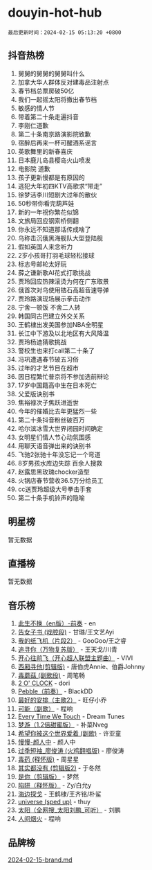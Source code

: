 # douyin-hot-hub

`最后更新时间：2024-02-15 05:13:20 +0800`

## 抖音热榜

1. 舅舅的舅舅的舅舅叫什么
1. 加拿大华人群体反对建毒品注射点
1. 春节档总票房破50亿
1. 我们一起摇太阳将撤出春节档
1. 敏感的情人节
1. 带着第二十条走遍抖音
1. 李刚仁道歉
1. 第二十条南京路演影院致歉
1. 宿醉后再来一杯可醒酒系谣言
1. 英歌舞里的新春喜庆
1. 日本鹿儿岛县樱岛火山喷发
1. 电影院 道歉
1. 孩子更新慢都是有原因的
1. 逃犯大年初四KTV高歌求“带走”
1. 徐梦洁李川短剧大过年的散伙
1. 50秒带你看完葫芦娃
1. 新的一年祝你繁花似锦
1. 文旅局回应钢索桥侧翻
1. 你永远不知道那话传成啥了
1. 乌称击沉俄黑海舰队大型登陆舰
1. 假如英国人来念听力
1. 2岁小孩哥打羽毛球轻松接球
1. 标志号邮轮太好玩
1. 薛之谦新歌AI花式打歌挑战
1. 贾玲回应热辣滚烫为何在广东取景
1. 俄首次对乌使用锆石高超音速导弹
1. 贾玲路演现场展示拳击动作
1. 宁舍一顿饭 不舍二人转
1. 韩国同古巴建立外交关系
1. 王鹤棣出发美国参加NBA全明星
1. 长江中下游及以北地区有大风降温
1. 贾玲杨迪猜歌挑战
1. 警校生也来打call第二十条了
1. 冯巩遭遇春节破五习俗
1. 过年的才艺节目在超市
1. 因日程繁忙普京将不参加选前辩论
1. 17岁中国籍高中生在日本死亡
1. 父爱版诀别书
1. 焦裕禄次子焦跃进逝世
1. 今年的催婚比去年更猛烈一些
1. 第二十条抖音粉丝破百万
1. 哈尔滨冰雪大世界闭园时间确定
1. 女明星们情人节心动氛围感
1. 用聊天语音弹出来的诀别书
1. 飞驰2张驰十年没忘记一个弯道
1. 8岁男孩水库边失踪 百余人搜救
1. 赵露思黑玫瑰chocker造型
1. 火锅店春节营收36.5万分给员工
1. cc送贾玲超级大号拳击手套
1. 第二十条手机铃声的隐喻

## 明星榜

暂无数据

## 直播榜

暂无数据

## 音乐榜

1. [此生不换（en版）-前奏](https://sf6-cdn-tos.douyinstatic.com/obj/tos-cn-ve-2774/oMDvUGwhKrKYDEqXiMYEwxZqBWIJFA92CiLAO) - en
1. [告女子书 (戏腔段)](https://sf5-hl-cdn-tos.douyinstatic.com/obj/tos-cn-ve-2774/osCCzFxWgstBDi92ZfBB4ht7gQENBmQMAl0eI6) - 甘璐/王文艺Ayi
1. [我的纸飞机（片段2）](https://sf5-hl-cdn-tos.douyinstatic.com/obj/tos-cn-ve-2774/oM2ZrKcg2CD5AeRB2gkeXOFB1IxAGJdZPazYHf) - GooGoo/王之睿
1. [追寻你（万物复苏版）](https://sf6-cdn-tos.douyinstatic.com/obj/tos-cn-ve-2774/oYeAZJsbjIDit9APmBg8u6uDUQnHmoCf3gbo74) - 王天戈/川青
1. [开心往前飞（开心超人联盟主题曲）](https://sf5-hl-cdn-tos.douyinstatic.com/obj/tos-cn-ve-2774/9d8fb7c82cf1421fb93a9fe925275e0a) - VIVI
1. [西厢寻他(剪辑版)](https://sf5-hl-cdn-tos.douyinstatic.com/obj/tos-cn-ve-2774/oUsAVfAQKlRNxEv5qxvIB8o5qmIWUcXbzJKJhw) - 唐伯虎Annie、伯爵Johnny
1. [毒蘑菇 (副歌段)](https://sf5-hl-cdn-tos.douyinstatic.com/obj/tos-cn-ve-2774/ocDEUsfdLjxnlFXtfogBCiQCEqYB7QZgZ8VViM) - 周笔畅
1. [2 O' CLOCK](https://sf5-hl-cdn-tos.douyinstatic.com/obj/tos-cn-ve-2774/oIUBICeqlYQHTigCBOnCMlwBZJkgiBjt1oDfbg) - dori
1. [Pebble（前奏）](https://sf5-hl-cdn-tos.douyinstatic.com/obj/tos-cn-ve-2774/5e6913036e674b34b92df6abd1361f00) - BlackDD
1. [最好的安排（主歌2）](https://sf6-cdn-tos.douyinstatic.com/obj/tos-cn-ve-2774/oMMZX1DuHpMwgoDztBmZswgQnbCeeANZxBHkFY) - 旺仔小乔
1. [可能（副歌）](https://sf6-cdn-tos.douyinstatic.com/obj/tos-cn-ve-2774/cde1731888894259b333569393c2fb51) - 程响
1. [Every Time We Touch](https://sf5-hl-cdn-tos.douyinstatic.com/obj/tos-cn-ve-2774/ogN6lUKQeBBfEVhIOMikG1CcJjugxk1tztZyhP) - Dream Tunes
1. [梦游（1.2倍甜蜜版）](https://sf3-cdn-tos.douyinstatic.com/obj/tos-cn-ve-2774/o4gyAUm8hwufoEABmwVIiQtHsFuGzAEEWtNMzo) - 补菜Nveg
1. [希望你被这个世界爱着 (副歌)](https://sf5-hl-cdn-tos.douyinstatic.com/obj/tos-cn-ve-2774/oUHCmWQfZlE3QQBKBeD8rCFLpJzPgCpImhsxMt) - 许亚童
1. [慢慢-颜人中](https://sf5-hl-cdn-tos.douyinstatic.com/obj/tos-cn-ve-2774/ocjHNfBXdBxQNC8ZGAeoLMFTUgtBg8bkExunDC) - 颜人中
1. [过季短袖_廖俊涛 (火鸡翻唱版)](https://sf3-cdn-tos.douyinstatic.com/obj/tos-cn-ve-2774/ogQVJl0tRBKxQgZji7YClFEBrVDeHpPTWfCZbQ) - 廖俊涛
1. [毒药 (释怀版)](https://sf5-hl-cdn-tos.douyinstatic.com/obj/tos-cn-ve-2774/oYILMEAzspdZBIzy4frJNB8ZHPHWAhiwowd4Ad) - 周星星
1. [其实都没有 (剪辑版2)](https://sf5-hl-cdn-tos.douyinstatic.com/obj/tos-cn-ve-2774/oEBNQenHZtBhxYjGgUDQk0BCHTigQafgFlbQ7k) - 于冬然
1. [是你（剪辑版）](https://sf5-hl-cdn-tos.douyinstatic.com/obj/tos-cn-ve-2774/46019dae783c4c969944217fe1cfafc4) - 梦然
1. [陷阱（释怀版）](https://sf3-cdn-tos.douyinstatic.com/obj/tos-cn-ve-2774/oE8C21LeZrzKLDFfQYgMzx4GAIHageG5IzayY7) - Zy/白允y
1. [海边探戈](https://sf5-hl-cdn-tos.douyinstatic.com/obj/tos-cn-ve-2774/os9gE0VQCGqt6VQkZDyBBYvfSDY0QFe3vVmubn) - 王鹤棣/王齐铭/朴鲨
1. [universe (sped up)](https://sf3-cdn-tos.douyinstatic.com/obj/tos-cn-ve-2774/oIQnurQLDCsdYeegkM4CKuVb23MZBXtX6QB8bv) - thuy
1. [太阳（全网搜_太阳刘鹏_可听）](https://sf3-cdn-tos.douyinstatic.com/obj/tos-cn-ve-2774/ogWbyIQnlBFImVbeDocRdCIYtBHlbJXgfZMvgz) - 刘鹏
1. [人间烟火](https://sf3-cdn-tos.douyinstatic.com/obj/tos-cn-ve-2774/947983139f35446684610238bba8e7a9) - 程响

## 品牌榜

[2024-02-15-brand.md](2024-02-15-brand.md)
